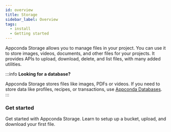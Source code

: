```yaml
---
id: overview
title: Storage
sidebar_label: Overview
tags:
  - install
  - Getting started
---
```


Appconda Storage allows you to manage files in your project. You can use it to store images, videos, documents, and other files for your projects. It provides APIs to upload, download, delete, and list files, with many added utilities.


:::info
**Looking for a database?**

Appconda Storage stores files like images, PDFs or videos. If you need to store data like profiles, recipes, or transactions, use [Appconda Databases](/docs/products/databases).
:::

### Get started
Get started with Appconda Storage. Learn to setup up a bucket, upload, and download your first file.